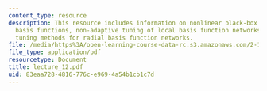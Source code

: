 ```yaml
---
content_type: resource
description: This resource includes information on nonlinear black-box models, local
  basis functions, non-adaptive tuning of local basis function networks, and adaptive
  tuning methods for radial basis function networks.
file: /media/https%3A/open-learning-course-data-rc.s3.amazonaws.com/2-160-identification-estimation-and-learning-spring-2006/83eaa7284816776ce9694a54b1cb1c7d_lecture_12.pdf
file_type: application/pdf
resourcetype: Document
title: lecture_12.pdf
uid: 83eaa728-4816-776c-e969-4a54b1cb1c7d
---
```

